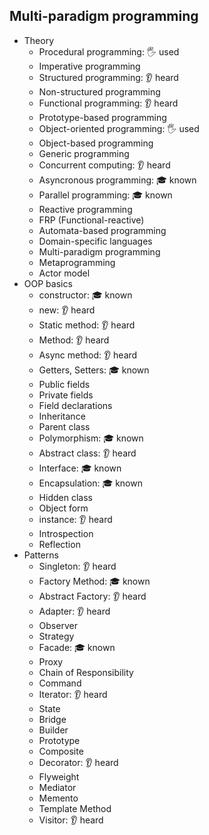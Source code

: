 ## Multi-paradigm programming

- Theory
  - Procedural programming: 🖐️ used
  - Imperative programming
  - Structured programming: 👂 heard
  - Non-structured programming
  - Functional programming: 👂 heard
  - Prototype-based programming
  - Object-oriented programming: 🖐️ used
  - Object-based programming
  - Generic programming
  - Concurrent computing: 👂 heard
  - Asyncronous programming: 🎓 known
  - Parallel programming: 🎓 known
  - Reactive programming
  - FRP (Functional-reactive)
  - Automata-based programming
  - Domain-specific languages
  - Multi-paradigm programming
  - Metaprogramming
  - Actor model
- OOP basics
  - constructor: 🎓 known
  - new: 👂 heard
  - Static method: 👂 heard
  - Method: 👂 heard
  - Async method: 👂 heard
  - Getters, Setters: 🎓 known
  - Public fields
  - Private fields
  - Field declarations
  - Inheritance
  - Parent class
  - Polymorphism: 🎓 known
  - Abstract class: 👂 heard
  - Interface: 🎓 known
  - Encapsulation: 🎓 known
  - Hidden class
  - Object form
  - instance: 👂 heard
  - Introspection
  - Reflection
- Patterns
  - Singleton: 👂 heard
  - Factory Method: 🎓 known
  - Abstract Factory: 👂 heard
  - Adapter: 👂 heard
  - Observer
  - Strategy
  - Facade: 🎓 known
  - Proxy
  - Chain of Responsibility
  - Command
  - Iterator: 👂 heard
  - State
  - Bridge
  - Builder
  - Prototype
  - Composite
  - Decorator: 👂 heard
  - Flyweight
  - Mediator
  - Memento
  - Template Method
  - Visitor: 👂 heard
